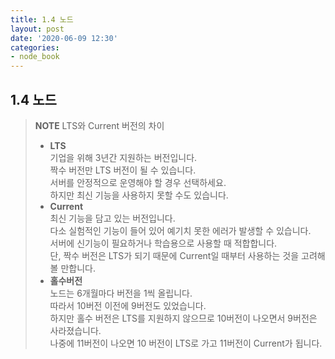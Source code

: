 ```yaml
---
title: 1.4 노드
layout: post
date: '2020-06-09 12:30'
categories:
- node_book
---
```


## 1.4 노드

>**NOTE** LTS와 Current 버전의 차이
>* **LTS**  
>  기업을 위해 3년간 지원하는 버전입니다.  
>  짝수 버전만 LTS 버전이 될 수 있습니다.  
>  서버를 안정적으로 운영해야 할 경우 선택하세요.  
>  하지만 최신 기능을 사용하지 못할 수도 있습니다.
>* **Current**  
>  최신 기능을 담고 있는 버전입니다.  
>  다소 실험적인 기능이 들어 있어 예기치 못한 에러가 발생할 수 있습니다.  
>  서버에 신기능이 필요하거나 학습용으로 사용할 때 적합합니다.  
>  단, 짝수 버전은 LTS가 되기 때문에 Current일 때부터 사용하는 것을 고려해볼 만합니다.
>* **홀수버전**  
>  노드는 6개월마다 버전을 1씩 올립니다.  
>  따라서 10버전 이전에 9버전도 있었습니다.  
>  하지만 홀수 버전은 LTS를 지원하지 않으므로 10버전이 나오면서 9버전은 사라졌습니다.  
>  나중에 11버전이 나오면 10 버전이 LTS로 가고 11버전이 Current가 됩니다.